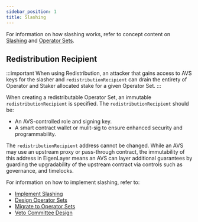 ```yaml
---
sidebar_position: 1
title: Slashing
---
```


For information on how slashing works, refer to concept content on [Slashing](../../../eigenlayer/concepts/slashing/slashing-concept.md) and
[Operator Sets](../../../eigenlayer/concepts/operator-sets/operator-sets-concept).

## Redistribution Recipient

:::important
When using Redistribution, an attacker that gains access to AVS keys for the slasher and `redistributionRecipient` can drain
the entirety of Operator and Staker allocated stake for a given Operator Set.
:::

When creating a redistributable Operator Set, an immutable `redistributionRecipient` is specified. The `redistributionRecipient`
should be:
* An AVS-controlled role and signing key.
* A smart contract wallet or mulit-sig to ensure enhanced security and programmability.

The `redistributionRecipient` address cannot be changed. While an AVS may use an upstream proxy or pass-through contract, 
the immutability of this address in EigenLayer means an AVS can layer additional guarantees by guarding the upgradability 
of the upstream contract via controls such as governance, and timelocks.

For information on how to implement slashing, refer to: 
* [Implement Slashing](../../HowTo/build/slashing/implement-slashing)
* [Design Operator Sets](../../HowTo/build/operator-sets/design-operator-set.md)
* [Migrate to Operator Sets](../../HowTo/build/operator-sets/migrate-to-operatorsets.md)
* [Veto Committee Design](../../HowTo/build/slashing/slashing-veto-committee-design.md)